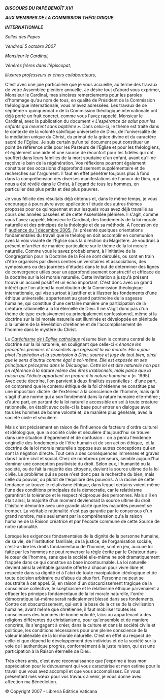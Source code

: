 ***DISCOURS DU PAPE BENOÎT XVI***

***AUX MEMBRES DE LA COMMISSION THÉOLOGIQUE***

***INTERNATIONALE***

*Salles des Papes*

*Vendredi 5 octobre 2007*

*Monsieur le Cardinal,*

*Vénérés frères dans l'épiscopat,*

*Illustres professeurs et chers collaborateurs,*

C'est avec une joie particulière que je vous accueille, au terme des travaux de votre Assemblée plénière annuelle. Je désire tout d'abord vous exprimer, Monsieur le Cardinal, mes sincères remerciements pour les paroles d'hommage qu'au nom de tous, en qualité de Président de la Commission théologique internationale, vous m'avez adressées. Les travaux de ce septième « quinquennat » de la Commission théologique internationale ont déjà porté un fruit concret, comme vous l'avez rappelé, Monsieur le Cardinal, avec la publication du document *« *L'espérance de salut pour les enfants qui meurent sans baptême* »*. Dans celui-ci, le thème est traité dans le contexte de la volonté salvifique universelle de Dieu, de l'universalité de la médiation unique du Christ, du primat de la grâce divine et du caractère sacré de l'Eglise. Je suis certain qu'un tel document peut constituer un point de référence utile pour les Pasteurs de l'Eglise et pour les théologiens, et également une aide et une source de réconfort pour les fidèles qui ont souffert dans leurs familles de la mort soudaine d'un enfant, avant qu'il ne reçoive le bain de la régénération. Vos réflexions pourront également constituer des occasions d'approfondissement supplémentaire et de recherches sur l'argument. Il faut en effet pénétrer toujours plus à fond dans la compréhension des diverses manifestations de l'amour de Dieu, qui nous a été révélé dans le Christ, à l'égard de tous les hommes, en particulier des plus petits et des plus pauvres.

Je vous félicite des résultats déjà obtenus et, dans le même temps, je vous encourage à poursuivre avec application l'étude des autres thèmes proposés pour ce quinquennat et sur lesquels vous avez déjà travaillé au cours des années passées et de cette Assemblée plénière. Il s'agit, comme vous l'avez rappelé, Monsieur le Cardinal, des fondements de la loi morale naturelle et des principes de la théologie et de sa méthode. A l'occasion de l' [audience du 1 décembre 2005](/content/benedict-xvi/fr/speeches/2005/december/documents/hf_ben_xvi_spe_20051201_commissione-teologica.html), j'ai présenté quelques orientations fondamentales du travail que le théologien doit accomplir en communion avec la voix vivante de l'Eglise sous la direction du Magistère. Je voudrais à présent m'arrêter de manière particulière sur le thème de la loi morale naturelle. Comme vous le savez probablement, à l'initiative de la Congrégation pour la Doctrine de la Foi se sont déroulés, ou sont en train d'être organisés par divers centres universitaires et associations, des symposiums ou des journées d'études dans le but de déterminer des lignes de convergence utiles pour un approfondissement constructif et efficace de la doctrine sur la loi morale naturelle. Cette invitation a jusqu'à présent trouvé un accueil positif et un écho important. C'est donc avec un grand intérêt que l'on attend la contribution de la Commission théologique internationale, qui vise surtout à justifier et à illustrer les fondements d'une éthique universelle, appartenant au grand patrimoine de la sagesse humaine, qui constitue d'une certaine manière une participation de la créature rationnelle à la loi éternelle de Dieu. Il ne s'agit donc pas d'un thème de type exclusivement ou principalement confessionnel, même si la doctrine sur la loi morale naturelle est illuminée et développée en plénitude à la lumière de la Révélation chrétienne et de l'accomplissement de l'homme dans le mystère du Christ.

Le *[Catéchisme de l'Eglise catholique](http://www.vatican.va/archive/FRA0013/_INDEX.HTM)* résume bien le contenu central de la doctrine sur la loi naturelle, en soulignant que celle-ci « *énonce les préceptes premiers et essentiels qui régissent la vie morale. Elle a pour pivot l'aspiration et la soumission à Dieu, source et juge de tout bien, ainsi que le sens d'autrui comme égal à soi-même. Elle est exposée en ses principaux préceptes dans le Décalogue. Cette loi est dite naturelle non pas en référence à la nature même des êtres irrationnels, mais parce que la raison qui l'édicte appartient en propre à la nature humaine* » (n. 1995). Avec cette doctrine, l'on parvient à deux finalités essentielles :  d'une part, on comprend que le contenu éthique de la foi chrétienne ne constitue pas une imposition  dictée  de l'extérieur à la conscience de l'homme, mais qu'il s'agit d'une norme qui a son fondement dans la nature humaine elle-même ; d'autre part, en partant de la loi naturelle accessible en soi à toute créature rationnelle, on établit avec celle-ci la base pour entrer en dialogue avec tous les hommes de bonne volonté et, de manière plus générale, avec la société civile et séculière.

Mais c'est précisément en raison de l'influence de facteurs d'ordre culturel et idéologique, que la société civile et séculière d'aujourd'hui se trouve dans une situation d'égarement et de confusion :  on a perdu l'évidence originelle des fondements de l'être humain et de son action éthique,  et la doctrine de la loi morale naturelle s'oppose aux autres conceptions qui en sont la négation directe. Tout cela a des conséquences immenses et graves dans l'ordre civil et social. Chez de nombreux penseurs, semble aujourd'hui dominer une conception positiviste du droit. Selon eux, l'humanité ou la société, ou de fait la majorité des citoyens, devient la source ultime de la loi civile. Le problème qui se pose n'est donc pas la recherche du bien, mais celle du pouvoir, ou plutôt de l'équilibre des pouvoirs. A la racine de cette tendance se trouve le relativisme éthique, dans lequel certains voient même l'une des conditions principales de la démocratie, car le relativisme garantirait la tolérance et le respect réciproque des personnes. Mais s'il en était ainsi, la majorité d'un moment deviendrait la source ultime du droit. L'histoire démontre avec une grande clarté que les majorités peuvent se tromper. La véritable rationalité n'est pas garantie par le consensus d'un grand nombre, mais seulement par la compréhension qu'a la raison humaine de la Raison créatrice et par l'écoute commune de cette Source de notre rationalité.

Lorsque les exigences fondamentales de la dignité de la personne humaine, de sa vie, de l'institution familiale, de la justice, de l'organisation sociale, c'est-à-dire les droits fondamentaux de l'homme, sont en jeu, aucune loi faite par les hommes ne peut renverser la règle écrite par le Créateur dans le cœur de l'homme, sans que la société elle-même ne soit dramatiquement frappée dans ce qui constitue sa base incontournable. La loi naturelle devient ainsi la véritable garantie offerte à chacun pour vivre libre et respecté dans sa dignité et à l'abri de toute manipulation idéologique et de toute décision arbitraire ou d'abus du plus fort. Personne ne peut se soustraite à cet appel. Si, en raison d'un obscurcissement tragique de la conscience collective, le scepticisme et le relativisme éthique parvenaient à effacer les principes fondamentaux de la loi morale naturelle, l'ordre démocratique lui-même serait radicalement blessé dans ses fondements. Contre cet obscurcissement, qui est à la base de la crise de la civilisation humaine, avant même que chrétienne, il faut mobiliser toutes les consciences des hommes de bonne volonté, laïcs ou appartenant à des religions différentes du christianisme, pour qu'ensemble et de manière concrète, ils s'engagent à créer, dans la culture et dans la société civile et politique, les conditions nécessaires pour une pleine conscience de la valeur inaliénable de la loi morale naturelle. C'est en effet du respect de celle-ci que dépend le développement des individus et de la société sur la voie de l'authentique progrès, conformément à la juste raison, qui est une participation à la Raison éternelle de Dieu.

Très chers amis, c'est avec reconnaissance que j'exprime à tous mon appréciation pour le dévouement qui vous caractérise et mon estime pour le travail que vous avez accompli et que vous accomplissez. En vous présentant mes vœux pour vos travaux à venir, je vous donne avec affection ma Bénédiction.

© Copyright 2007 - Libreria Editrice Vaticana